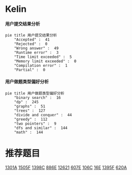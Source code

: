 # Kelin

<!-- tabs:start -->



#### **用户提交结果分析**

```mermaid
pie title 用户提交结果分析
    "Accepted" :  41
    "Rejected" :  0
    "Wrong answer" :  49
    "Runtime error" :  3
    "Time limit exceeded" :  5
    "Memory limit exceeded" :  0
    "Compilation error" :  1
    "Partial" :  0
```

#### **用户做题类型偏好分析**

```mermaid
pie title 用户做题类型偏好分析
    "binary search" :  16
    "dp" :  245
    "graphs" :  51
    "trees" :  127
    "divide and conquer" :  44
    "greedy" :  112
    "two pointers" :  9
    "dfs and similar" :  144
    "math" :  144
```



<!-- tabs:end -->
# 推荐题目
[1301A](https://codeforces.com/contest/1301/problem/A)
[1505F](https://codeforces.com/contest/1505/problem/F)
[1398C](https://codeforces.com/contest/1398/problem/C)
[886E](https://codeforces.com/contest/886/problem/E)
[12621](https://codeforces.com/contest/1262/problem/1)
[607E](https://codeforces.com/contest/607/problem/E)
[106C](https://codeforces.com/contest/106/problem/C)
[16E](https://codeforces.com/contest/16/problem/E)
[1395F](https://codeforces.com/contest/1395/problem/F)
[620A](https://codeforces.com/contest/620/problem/A)
